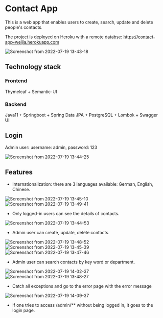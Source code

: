 # Contact App

This is a web app that enables users to create, search, update and delete people's contacts. 

The project is deployed on Heroku with a remote databse:  https://contact-app-weijia.herokuapp.com


![Screenshot from 2022-07-19 13-43-18](https://user-images.githubusercontent.com/45092816/179743755-1c574693-796e-497d-9942-2ae915c2d643.png)


## Technology stack

### Frontend
Thymeleaf + Semantic-UI

### Backend
Java11 + Springboot + Spring Data JPA + PostgreSQL + Lombok + Swagger UI


## Login

Admin user: 
username: admin, password: 123

![Screenshot from 2022-07-19 13-44-25](https://user-images.githubusercontent.com/45092816/179744718-a57984da-a4d3-4d57-bd3b-254953dcb968.png)




## Features
- Internationalization: there are 3 languages available: German, English, Chinese.

![Screenshot from 2022-07-19 13-45-10](https://user-images.githubusercontent.com/45092816/179746112-c4ac81b0-60f9-491b-ad23-ec2972a4a355.png)
![Screenshot from 2022-07-19 13-49-41](https://user-images.githubusercontent.com/45092816/179746148-e0644fc4-42f6-4c22-bf0b-1fe79a40f479.png)


- Only logged-in users can see the details of contacts. 

![Screenshot from 2022-07-19 13-44-53](https://user-images.githubusercontent.com/45092816/179744833-9ee74289-5b03-41c3-9d80-d4b1fc8fc2aa.png)

- Admin user can create, update, delete contacts.

![Screenshot from 2022-07-19 13-48-52](https://user-images.githubusercontent.com/45092816/179745102-187a3af9-5d00-4609-855a-5359cc3dd29f.png)
![Screenshot from 2022-07-19 13-45-39](https://user-images.githubusercontent.com/45092816/179744881-2df3ff69-83cc-454d-b0ef-e16c95f98b84.png)
![Screenshot from 2022-07-19 13-47-46](https://user-images.githubusercontent.com/45092816/179744919-74d5ec27-8f05-4426-8d96-b56340def161.png)


- Admin user can search contacts by key word or department.

![Screenshot from 2022-07-19 14-02-37](https://user-images.githubusercontent.com/45092816/179745665-30ebbf31-c187-458e-80ee-07ef65f596e5.png)
![Screenshot from 2022-07-19 13-48-27](https://user-images.githubusercontent.com/45092816/179745057-cfa52165-86b3-4706-b67f-e787709edc88.png)

- Catch all exceptions and go to the error page with the error message

![Screenshot from 2022-07-19 14-09-37](https://user-images.githubusercontent.com/45092816/179746962-96b89c95-f998-4f0d-9454-fb8fd94072cd.png)

- If one tries to access /admin/** without being logged in, it goes to the login page.
